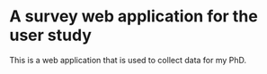 # A survey web application for the user study

This is a web application that is used to collect data for my PhD.
